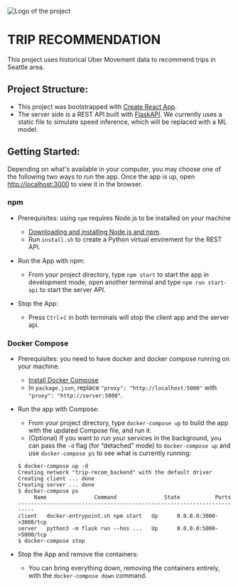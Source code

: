 ![Logo of the project](./public/favicon.ico)

# TRIP RECOMMENDATION

This project uses historical Uber Movement data to recommend trips in Seattle area.

## Project Structure:

- This project was bootstrapped with [Create React App](https://github.com/facebook/create-react-app).
- The server side is a REST API built with [FlaskAPI](https://flask-api.github.io/flask-api/). We currently uses a static file to simulate speed inference, which will be replaced with a ML model.

## Getting Started:

Depending on what's available in your computer, you may choose one of the following two ways to run the app. Once the app is up, open [http://localhost:3000](http://localhost:3000) to view it in the browser.


### npm

  - Prerequisites: using `npm` requires Node.js to be installed on your machine

    - [Downloading and installing Node.js and npm](https://docs.npmjs.com/downloading-and-installing-node-js-and-npm).
    - Run `install.sh` to create a Python virtual envirement for the REST API.

  - Run the App with npm:
    - From your project directory, type `npm start` to start the app in development mode, open another terminal and type `npm run start-api` to start the server API.

  - Stop the App:
    - Press `Ctrl`+`C` in both terminals will stop the client app and the server api.

### Docker Compose

  - Prerequisites: you need to have docker and docker compose running on your machine.
    - [Install Docker Compose](https://docs.docker.com/compose/install/)
    - In `package.json`, replace `"proxy": "http://localhost:5000"` with `"proxy": "http://server:5000"`.

  - Run the app with Compose:
    - From your project directory, type `docker-compose up` to build the app with the updated Compose file, and run it.
    - (Optional) If you want to run your services in the background, you can pass the `-d` flag (for “detached” mode) to `docker-compose up` and use `docker-compose ps` to see what is currently running:
    ```
    $ docker-compose up -d
    Creating network "trip-recom_backend" with the default driver
    Creating client ... done
    Creating server ... done
    $ docker-compose ps
         Name               Command               State           Ports         
    ------------------------------------------------------------------------
    client   docker-entrypoint.sh npm start   Up      0.0.0.0:3000->3000/tcp
    server   python3 -m flask run --hos ...   Up      0.0.0.0:5000->5000/tcp
    $ docker-compose stop
    ```
  - Stop the App and remove the containers:
    - You can bring everything down, removing the containers entirely, with the `docker-compose down` command.
   

